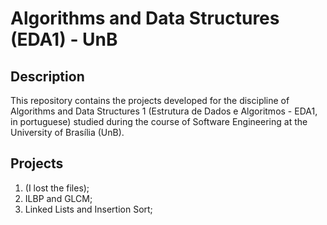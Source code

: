 # Algorithms and Data Structures (EDA1) - UnB

## Description

This repository contains the projects developed for the discipline of Algorithms and Data Structures 1 (Estrutura de Dados e Algoritmos  - EDA1, in portuguese) studied during the course of Software Engineering at the University of Brasília (UnB).

## Projects

1. (I lost the files);
2. ILBP and GLCM;
3. Linked Lists and Insertion Sort;
